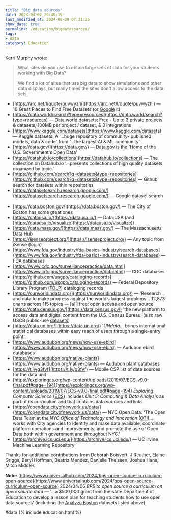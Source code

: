 ```yaml
---
title: "Big data sources"
date: 2024-04-02 20:40:19
last_modified_at: 2024-08-20 07:31:36
show_date: true
permalink: /education/bigdatasources/
tags:
- data
category: Education
---
```

Kerri Murphy wrote:
> What sites do you use to obtain large sets of data for your students working with Big Data?
>
> We find a lot of sites that use big data to show simulations and other data displays, but many times the sites don't allow access to the data sets.

- [https://arc.net/l/quote/puvwyzhi](https://arc.net/l/quote/puvwyzhi) — 10 Great Places to Find Free Datasets (or [Google](https://google.com/search?q=best+source+of+datasets?) it)
- [https://data.world/search?type=resources](https://data.world/search?type=resources) — Data.world datasets: Free - Up to 3 private projects & datasets, 100MB per project / dataset, & 3 integrations
- [https://www.kaggle.com/datasets](https://www.kaggle.com/datasets) — Kaggle datasets: A '...huge repository of community- published models, data & code' from '...the largest AI & ML community'
- [https://data.gov/](https://data.gov/) — Data.gov is the 'Home of the U.S. Government's Open Data'
- [https://datahub.io/collections](https://datahub.io/collections) — The collection on Datahub.io '&hellip;presents collections of high quality datasets organized by topic.'
- [https://github.com/search?q=datasets&type=repositories](https://github.com/search?q=datasets&type=repositories) — Github search for datasets within repositories
- [https://datasetsearch.research.google.com/](https://datasetsearch.research.google.com/) — Google dataset search
<br><br>
- [https://data.boston.gov/](https://data.boston.gov/) — The City of Boston has some great ones
- [https://datausa.io/](https://datausa.io/) — Data USA (and [https://datausa.io/visualize](https://datausa.io/visualize))
- [https://data.mass.gov/](https://data.mass.gov/) — The Massachusetts Data Hub
- [https://isenseproject.org/](https://isenseproject.org/) — Any topic from iSense (login)
- [https://www.fda.gov/industry/fda-basics-industry/search-databases](https://www.fda.gov/industry/fda-basics-industry/search-databases) — FDA databases
- [https://www.cdc.gov/surveillancepractice/data.html](https://www.cdc.gov/surveillancepractice/data.html) — CDC databases
- [https://github.com/usgpo/cataloging-records](https://github.com/usgpo/cataloging-records) — Federal Depository Library Program ([FDLP](https://fdlp.gov/search?k=datasets)) cataloging records
- [https://ourworldindata.org/](https://ourworldindata.org/) — 'Research and data to make progress against the world’s largest problems&hellip; 12,873 charts across 115 topics — [a]ll free: open access and open source'
- [https://data.census.gov/](https://data.census.gov/) 'the new platform to access data and digital content from the U.S. Census Bureau' (also raw USCB public-use [datasets](https://www.census.gov/data/datasets.html))
- [https://data.un.org/](https://data.un.org/) '*UNdata*&hellip; brings international statistical databases within easy reach of users through a single-entry point.'
- [https://www.audubon.org/news/how-use-ebird](https://www.audubon.org/news/how-use-ebird) — Audubon ebird databases
- [https://www.audubon.org/native-plants](https://www.audubon.org/native-plants) — Audubon plant databases
- [https://t.ly/g3fvf](https://t.ly/g3fvf) — Mobile CSP list of data sources for the data unit
- [https://exploringcs.org/wp-content/uploads/2019/07/ECS-v9.0-final.pdf#page=194](https://exploringcs.org/wp-content/uploads/2019/07/ECS-v9.0-final.pdf#page=194) *Exploring Computer Science* ([ECS](https://www.exploringcs.org/)) includes *Unit 5: Computing &amp; Data Analysis* as part of its curriculum and that contains data sources and links
- [https://opendata.cityofnewyork.us/data/](https://opendata.cityofnewyork.us/data/) — NYC Open Data: 'The Open Data Team at the *NYC Office of Technology and Innovation* ([OTI](https://nyc.gov/oti))&hellip; works with City agencies to identify and make data available, coordinate platform operations and improvements, and promote the use of Open Data both within government and throughout NYC.'
- [https://archive.ics.uci.edu/](https://archive.ics.uci.edu/) — UC Irvine Machine Learning Repository
<!-- - [https://gtexportal.org/](https://gtexportal.org/) — Broad Institute GTExPortal gene expression datasets. -->

Thanks for additional contributions from Deborah Boisvert, J Reuther, Elaine Griggs, Beryl Hoffman, Beatriz Mendez, Danielle Theissen, Joshua Hans, Mitch Middler.

**Note:** [https://www.universalhub.com/2024/bps-open-source-curriculum-open-source](https://www.universalhub.com/2024/bps-open-source-curriculum-open-source) 2024/04/06 *BPS to open source a curriculum on open-source data* — '&hellip;a $500,000 grant from the state Department of Education to develop a lesson plan for teaching students how to use open data sources' (including the [Analyze Boston](https://data.boston.gov/) datasets listed above).

#data {% include education.html %}

